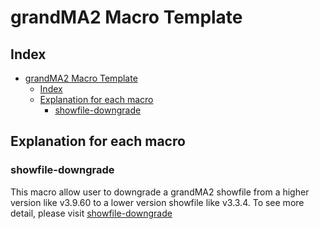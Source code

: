 # grandMA2 Macro Template

## Index

- [grandMA2 Macro Template](#grandma2-macro-template)
  - [Index](#index)
  - [Explanation for each macro](#explanation-for-each-macro)
    - [showfile-downgrade](#showfile-downgrade)

## Explanation for each macro

### showfile-downgrade

This macro allow user to downgrade a grandMA2 showfile from a higher version like v3.9.60 to a lower version showfile like v3.3.4. To see more detail, please visit [showfile-downgrade](./macros/showfile-downgrade/)
